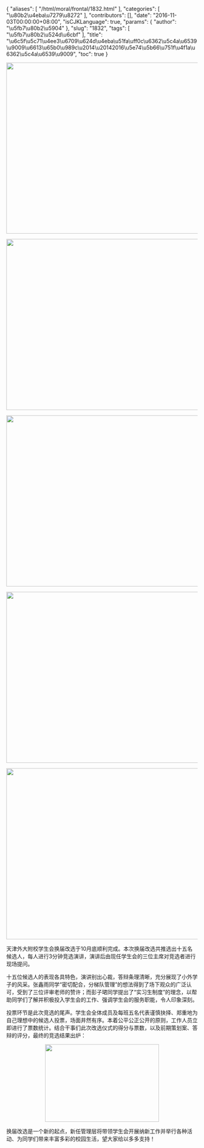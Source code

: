 {
    "aliases": [
        "/html/moral/frontal/1832.html"
    ],
    "categories": [
        "\u80b2\u4eba\u7279\u8272"
    ],
    "contributors": [],
    "date": "2016-11-03T00:00:00+08:00",
    "isCJKLanguage": true,
    "params": {
        "author": "\u5fb7\u80b2\u5904"
    },
    "slug": "1832",
    "tags": [
        "\u5fb7\u80b2\u524d\u6cbf"
    ],
    "title": "\u6c5f\u5c71\u4ee3\u6709\u624d\u4eba\u51fa\uff0c\u6362\u5c4a\u6539\u9009\u6613\u65b0\u989c\u2014\u20142016\u5e74\u5b66\u751f\u4f1a\u6362\u5c4a\u6539\u9009",
    "toc": true
}


<img
    src="https://cdn.tfls.online/mirror/full/115c5445b8614e8f57dbb1278b7aee99c208c33a.jpg"
    style="display:block;margin-left:auto;margin-right:auto;"
    decoding="async"
    fetchpriority="auto"
    loading="lazy"
    height="450"
    width="600"
/>





<img
    src="https://cdn.tfls.online/mirror/full/bca7a83b36143e9908b88a40f532c92b585b08d5.jpg"
    style="display:block;margin-left:auto;margin-right:auto;"
    decoding="async"
    fetchpriority="auto"
    loading="lazy"
    height="450"
    width="600"
/>





<img
    src="https://cdn.tfls.online/mirror/full/a03f260185ea846381378c8ea4ef40a056efe5e2.jpg"
    style="display:block;margin-left:auto;margin-right:auto;"
    decoding="async"
    fetchpriority="auto"
    loading="lazy"
    height="450"
    width="600"
/>





<img
    src="https://cdn.tfls.online/mirror/full/485da25b0daa3fc47707ca2e368464d308ae1045.jpg"
    style="display:block;margin-left:auto;margin-right:auto;"
    decoding="async"
    fetchpriority="auto"
    loading="lazy"
    height="450"
    width="600"
/>





<img
    src="https://cdn.tfls.online/mirror/full/399547ea035d37c3cd78c6cf5dd23dc80e6a44a7.jpg"
    style="display:block;margin-left:auto;margin-right:auto;"
    decoding="async"
    fetchpriority="auto"
    loading="lazy"
    height="450"
    width="600"
/>







天津外大附校学生会换届改选于10月底顺利完成。本次换届改选共推选出十五名候选人，每人进行3分钟竞选演讲，演讲后由现任学生会的三位主席对竞选者进行现场提问。




十五位候选人的表现各具特色，演讲别出心裁，答辩条理清晰，充分展现了小外学子的风采。张鑫雨同学“密切配合，分梯队管理”的想法得到了场下观众的广泛认可，受到了三位评审老师的赞许；而彭子珺同学提出了“实习生制度”的理念，以帮助同学们了解并积极投入学生会的工作、强调学生会的服务职能，令人印象深刻。




投票环节是此次竞选的尾声。学生会全体成员及每班五名代表谨慎抉择、郑重地为自己理想中的候选人投票，场面井然有序。本着公平公正公开的原则，工作人员立即进行了票数统计。结合干事们此次改选仪式的得分与票数，以及前期策划案、答辩的评分，最终的竞选结果出炉：





<img
    src="https://cdn.tfls.online/mirror/full/5087ce63744419353fe01e9ef71cd2117adb350c.jpg"
    style="display:block;margin-left:auto;margin-right:auto;"
    decoding="async"
    fetchpriority="auto"
    loading="lazy"
    height="204"
    width="300"
/>




换届改选是一个新的起点，新任管理层将带领学生会开展纳新工作并举行各种活动、为同学们带来丰富多彩的校园生活，望大家给以多多支持！



